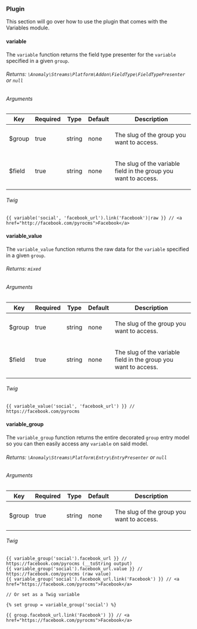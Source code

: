 ### Plugin

This section will go over how to use the plugin that comes with the Variables module.

#### variable

The `variable` function returns the field type presenter for the `variable` specified in a given `group`.

###### Returns: `\Anomaly\Streams\Platform\Addon\FieldType\FieldTypePresenter` or `null`

###### Arguments

<table class="table table-bordered table-striped">

<thead>

<tr>

<th>Key</th>

<th>Required</th>

<th>Type</th>

<th>Default</th>

<th>Description</th>

</tr>

</thead>

<tbody>

<tr>

<td>

$group

</td>

<td>

true

</td>

<td>

string

</td>

<td>

none

</td>

<td>

The slug of the group you want to access.

</td>

</tr>

<tr>

<td>

$field

</td>

<td>

true

</td>

<td>

string

</td>

<td>

none

</td>

<td>

The slug of the variable field in the group you want to access.

</td>

</tr>

</tbody>

</table>

###### Twig

    {{ variable('social', 'facebook_url').link('Facebook')|raw }} // <a href="http://facebook.com/pyrocms">Facebook</a>

#### variable_value

The `variable_value` function returns the raw data for the `variable` specified in a given `group`.

###### Returns: `mixed`

###### Arguments

<table class="table table-bordered table-striped">

<thead>

<tr>

<th>Key</th>

<th>Required</th>

<th>Type</th>

<th>Default</th>

<th>Description</th>

</tr>

</thead>

<tbody>

<tr>

<td>

$group

</td>

<td>

true

</td>

<td>

string

</td>

<td>

none

</td>

<td>

The slug of the group you want to access.

</td>

</tr>

<tr>

<td>

$field

</td>

<td>

true

</td>

<td>

string

</td>

<td>

none

</td>

<td>

The slug of the variable field in the group you want to access.

</td>

</tr>

</tbody>

</table>

###### Twig

    {{ variable_value('social', 'facebook_url') }} // https://facebook.com/pyrocms

#### variable_group

The `variable_group` function returns the entire decorated `group` entry model so you can then easily access any `variable` on said model.

###### Returns: `\Anomaly\Streams\Platform\Entry\EntryPresenter` or `null`

###### Arguments

<table class="table table-bordered table-striped">

<thead>

<tr>

<th>Key</th>

<th>Required</th>

<th>Type</th>

<th>Default</th>

<th>Description</th>

</tr>

</thead>

<tbody>

<tr>

<td>

$group

</td>

<td>

true

</td>

<td>

string

</td>

<td>

none

</td>

<td>

The slug of the group you want to access.

</td>

</tr>

</tbody>

</table>

###### Twig

    {{ variable_group('social').facebook_url }} // https://facebook.com/pyrocms (__toString output)
    {{ variable_group('social').facebook_url.value }} // https://facebook.com/pyrocms (raw value)
    {{ variable_group('social').facebook_url.link('Facebook') }} // <a href="https://facebook.com/pyrocms">Facebook</a>

    // Or set as a Twig variable

    {% set group = variable_group('social') %}

    {{ group.facebook_url.link('Facebook') }} // <a href="https://facebook.com/pyrocms">Facebook</a>
